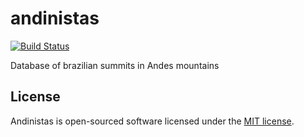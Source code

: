 # andinistas
[![Build Status](https://travis-ci.org/willianszwy/andinistas.svg?branch=master)](https://travis-ci.org/willianszwy/andinistas)  
  
Database of brazilian summits in Andes mountains

## License

Andinistas is open-sourced software licensed under the [MIT license](http://opensource.org/licenses/MIT).


